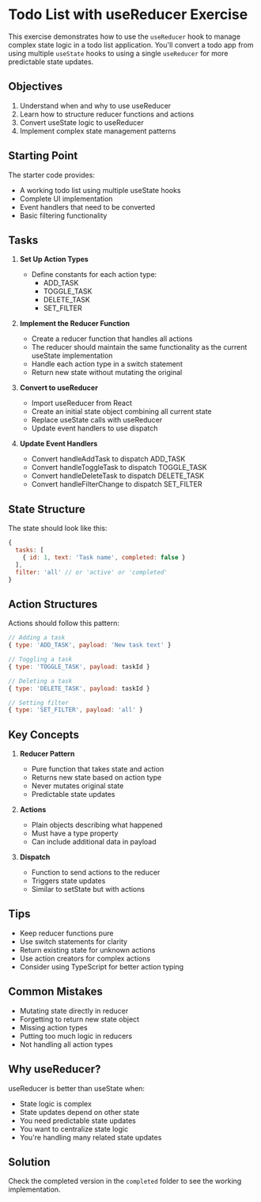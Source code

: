 # Todo List with useReducer Exercise

This exercise demonstrates how to use the `useReducer` hook to manage complex state logic in a todo list application. You'll convert a todo app from using multiple `useState` hooks to using a single `useReducer` for more predictable state updates.

## Objectives

1. Understand when and why to use useReducer
2. Learn how to structure reducer functions and actions
3. Convert useState logic to useReducer
4. Implement complex state management patterns

## Starting Point

The starter code provides:
- A working todo list using multiple useState hooks
- Complete UI implementation
- Event handlers that need to be converted
- Basic filtering functionality

## Tasks

1. **Set Up Action Types**
   - Define constants for each action type:
     - ADD_TASK
     - TOGGLE_TASK
     - DELETE_TASK
     - SET_FILTER

2. **Implement the Reducer Function**
   - Create a reducer function that handles all actions
   - The reducer should maintain the same functionality as the current useState implementation
   - Handle each action type in a switch statement
   - Return new state without mutating the original

3. **Convert to useReducer**
   - Import useReducer from React
   - Create an initial state object combining all current state
   - Replace useState calls with useReducer
   - Update event handlers to use dispatch

4. **Update Event Handlers**
   - Convert handleAddTask to dispatch ADD_TASK
   - Convert handleToggleTask to dispatch TOGGLE_TASK
   - Convert handleDeleteTask to dispatch DELETE_TASK
   - Convert handleFilterChange to dispatch SET_FILTER

## State Structure

The state should look like this:
```javascript
{
  tasks: [
    { id: 1, text: 'Task name', completed: false }
  ],
  filter: 'all' // or 'active' or 'completed'
}
```

## Action Structures

Actions should follow this pattern:
```javascript
// Adding a task
{ type: 'ADD_TASK', payload: 'New task text' }

// Toggling a task
{ type: 'TOGGLE_TASK', payload: taskId }

// Deleting a task
{ type: 'DELETE_TASK', payload: taskId }

// Setting filter
{ type: 'SET_FILTER', payload: 'all' }
```

## Key Concepts

1. **Reducer Pattern**
   - Pure function that takes state and action
   - Returns new state based on action type
   - Never mutates original state
   - Predictable state updates

2. **Actions**
   - Plain objects describing what happened
   - Must have a type property
   - Can include additional data in payload

3. **Dispatch**
   - Function to send actions to the reducer
   - Triggers state updates
   - Similar to setState but with actions

## Tips

- Keep reducer functions pure
- Use switch statements for clarity
- Return existing state for unknown actions
- Use action creators for complex actions
- Consider using TypeScript for better action typing

## Common Mistakes

- Mutating state directly in reducer
- Forgetting to return new state object
- Missing action types
- Putting too much logic in reducers
- Not handling all action types

## Why useReducer?

useReducer is better than useState when:
- State logic is complex
- State updates depend on other state
- You need predictable state updates
- You want to centralize state logic
- You're handling many related state updates

## Solution

Check the completed version in the `completed` folder to see the working implementation.